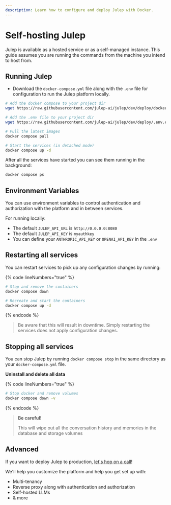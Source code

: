 ```yaml
---
description: Learn how to configure and deploy Julep with Docker.
---
```


# Self-hosting Julep

Julep is available as a hosted service or as a self-managed instance.  This guide assumes you are running the commands from the machine you intend to host from.

## Running Julep

* Download the `docker-compose.yml` file along with the `.env` file for configuration to run the Julep platform locally.

```bash
# Add the docker compose to your project dir
wget https://raw.githubusercontent.com/julep-ai/julep/dev/deploy/docker-compose.yml

# Add the .env file to your project dir
wget https://raw.githubusercontent.com/julep-ai/julep/dev/deploy/.env.example -O .env

# Pull the latest images
docker compose pull

# Start the services (in detached mode)
docker compose up -d

```

After all the services have started you can see them running in the background:

```bash
docker compose ps
```

## Environment Variables

You can use environment variables to control authentication and authorization with the platform and in between services.

For running locally:

* The default `JULEP_API_URL` is `http://0.0.0.0:8080`
* The default `JULEP_API_KEY` is `myauthkey`
* You can define your `ANTHROPIC_API_KEY` or `OPENAI_API_KEY` in the `.env`

## Restarting all services

You can restart services to pick up any configuration changes by running:

{% code lineNumbers="true" %}
```bash
# Stop and remove the containers
docker compose down

# Recreate and start the containers
docker compose up -d
```
{% endcode %}

> Be aware that this will result in downtime. Simply restarting the services does not apply configuration changes.

## Stopping all services

You can stop Julep by running `docker compose stop` in the same directory as your `docker-compose.yml` file.

**Uninstall and delete all data**

{% code lineNumbers="true" %}
```bash
# Stop docker and remove volumes
docker compose down -v
```
{% endcode %}

> **Be careful!**
>
> This will wipe out all the conversation history and memories in the database and storage volumes

## Advanced

If you want to deploy Julep to production, [let's hop on a call](https://calendly.com/diwank-julep/45min)!

We'll help you customize the platform and help you get set up with:

* Multi-tenancy
* Reverse proxy along with authentication and authorization
* Self-hosted LLMs
* & more



